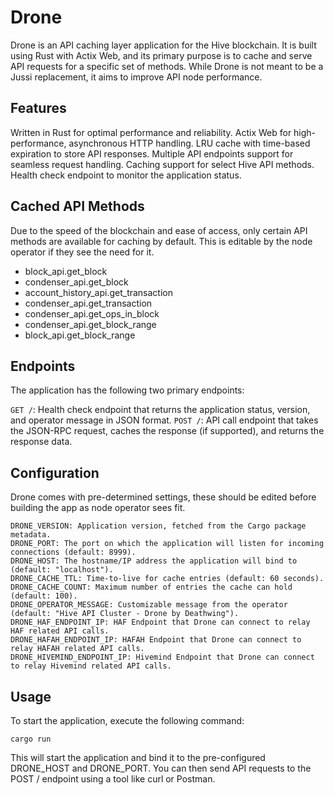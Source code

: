 # Drone

Drone is an API caching layer application for the Hive blockchain. It is built using Rust with Actix Web, and its primary purpose is to cache and serve API requests for a specific set of methods. While Drone is not meant to be a Jussi replacement, it aims to improve API node performance.

## Features

Written in Rust for optimal performance and reliability.
Actix Web for high-performance, asynchronous HTTP handling.
LRU cache with time-based expiration to store API responses.
Multiple API endpoints support for seamless request handling.
Caching support for select Hive API methods.
Health check endpoint to monitor the application status.


## Cached API Methods

Due to the speed of the blockchain and ease of access, only certain API methods are available for caching by default. This is editable by the node operator if they see the need for it.

* block_api.get_block
* condenser_api.get_block
* account_history_api.get_transaction
* condenser_api.get_transaction
* condenser_api.get_ops_in_block
* condenser_api.get_block_range
* block_api.get_block_range


## Endpoints


The application has the following two primary endpoints:

`GET /`: Health check endpoint that returns the application status, version, and operator message in JSON format.
`POST /`: API call endpoint that takes the JSON-RPC request, caches the response (if supported), and returns the response data.


## Configuration

Drone comes with pre-determined settings, these should be edited before building the app as node operator sees fit.

```
DRONE_VERSION: Application version, fetched from the Cargo package metadata.
DRONE_PORT: The port on which the application will listen for incoming connections (default: 8999).
DRONE_HOST: The hostname/IP address the application will bind to (default: "localhost").
DRONE_CACHE_TTL: Time-to-live for cache entries (default: 60 seconds).
DRONE_CACHE_COUNT: Maximum number of entries the cache can hold (default: 100).
DRONE_OPERATOR_MESSAGE: Customizable message from the operator (default: "Hive API Cluster - Drone by Deathwing").
DRONE_HAF_ENDPOINT_IP: HAF Endpoint that Drone can connect to relay HAF related API calls.
DRONE_HAFAH_ENDPOINT_IP: HAFAH Endpoint that Drone can connect to relay HAFAH related API calls.
DRONE_HIVEMIND_ENDPOINT_IP: Hivemind Endpoint that Drone can connect to relay Hivemind related API calls.
```

## Usage

To start the application, execute the following command:

`cargo run`

This will start the application and bind it to the pre-configured DRONE_HOST and DRONE_PORT. You can then send API requests to the POST / endpoint using a tool like curl or Postman.